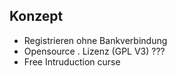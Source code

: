 ## Konzept

* Registrieren ohne Bankverbindung
* Opensource . Lizenz (GPL V3) ???
* Free Intruduction curse